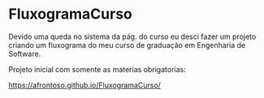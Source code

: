 # FluxogramaCurso

Devido uma queda no sistema da pág. do curso eu desci fazer um projeto criando um fluxograma do meu curso de graduação em Engenharia de Software.

Projeto inicial com somente as materias obrigatorias:

https://afrontoso.github.io/FluxogramaCurso/
